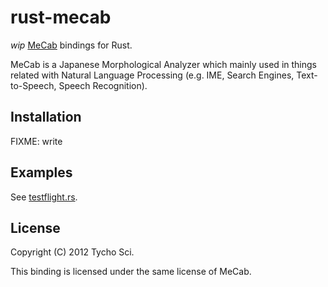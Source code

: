  rust-mecab
============

*wip* [MeCab](http://mecab.sourceforge.net/) bindings for Rust.

MeCab is a Japanese Morphological Analyzer which mainly used in things  
related with Natural Language Processing
(e.g. IME, Search Engines, Text-to-Speech, Speech Recognition).

 Installation
--------------

FIXME: write

 Examples
----------

See [testflight.rs](./testflight.rs).

 License
---------

Copyright (C) 2012 Tycho Sci.

This binding is licensed under the same license of MeCab.
